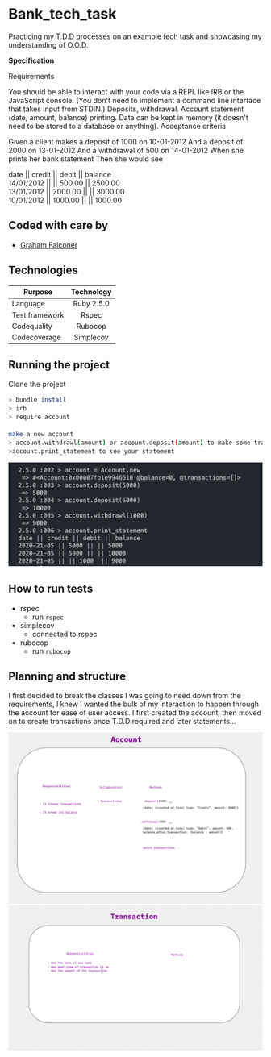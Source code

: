 # Bank_tech_task
Practicing my T.D.D processes on an example tech task and showcasing my understanding of O.O.D.

**Specification**

Requirements

You should be able to interact with your code via a REPL like IRB or the JavaScript console. (You don't need to implement a command line interface that takes input from STDIN.)
Deposits, withdrawal.
Account statement (date, amount, balance) printing.
Data can be kept in memory (it doesn't need to be stored to a database or anything).
Acceptance criteria

Given a client makes a deposit of 1000 on 10-01-2012
And a deposit of 2000 on 13-01-2012
And a withdrawal of 500 on 14-01-2012
When she prints her bank statement
Then she would see


date || credit || debit || balance \
14/01/2012 || || 500.00 || 2500.00 \
13/01/2012 || 2000.00 || || 3000.00 \
10/01/2012 || 1000.00 || || 1000.00

## Coded with care by
- [Graham Falconer](https://github.com/grahamfalconer)

## Technologies

| Purpose       | Technology     | 
| ------------- |:-------------: | 
| Language      | Ruby 2.5.0     | 
| Test framework| Rspec          |
| Codequality   | Rubocop        |
| Codecoverage  | Simplecov      |

## Running the project
Clone the project

```bash
> bundle install
> irb
> require account

make a new account
> account.withdrawl(amount) or account.deposit(amount) to make some transactions
>account.print_statement to see your statement

```

![](READMEpictures/IRBexample.png)


## How to run tests  
- rspec 
  - run `rspec`
- simplecov 
  - connected to rspec
- rubocop 
  - run `rubocop`


## Planning and structure
I first decided to break the classes I was going to need down from the requirements, I knew I wanted the bulk of my interaction to happen through the account for ease of user access. I first created the account, then moved on to create transactions once T.D.D required and later statements...

![](READMEpictures/miro1.png)
![](READMEpictures/miro2.png)

